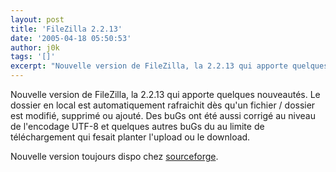 ```yaml
---
layout: post
title: 'FileZilla 2.2.13'
date: '2005-04-18 05:50:53'
author: j0k
tags: '[]'
excerpt: "Nouvelle version de FileZilla, la 2.2.13 qui apporte quelques nouveautés.     \nLe dossier en local est automatiquement rafraichit dès qu'un fichier / dossier est modifié, supprimé ou ajouté.   Des buGs ont été aussi corrigé au niveau de l'encodage UTF-8 et quelques autres buGs du au limite de téléchargement qui fesait planter l'upload ou le download.  \n …"
---
```


Nouvelle version de FileZilla, la 2.2.13 qui apporte quelques nouveautés.
Le dossier en local est automatiquement rafraichit dès qu'un fichier / dossier est modifié, supprimé ou ajouté.   Des buGs ont été aussi corrigé au niveau de l'encodage UTF-8 et quelques autres buGs du au limite de téléchargement qui fesait planter l'upload ou le download.

Nouvelle version toujours dispo chez [sourceforge](http://sourceforge.net/project/showfiles.php?group_id=21558).
